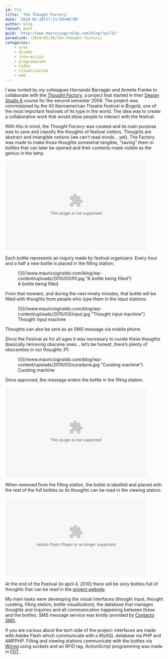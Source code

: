 ```yaml
---
id: 713
title: 'The Thought Factory'
date: '2010-03-28T17:13:59+00:00'
author: blog
layout: post
guid: 'http://www.mauriciogiraldo.com/blog/?p=713'
permalink: /2010/03/28/the-thought-factory/
categories:
    - arte
    - diseño
    - interacción
    - programación
    - video
    - visualización
    - web
---
```


I was invited by my colleagues Hernando Barragán and Annelie Franke to collaborate with the *[Thought Factory](http://loquesefabrica.com)*, a project that started in their [Design Studio 6](http://designblog.uniandes.edu.co/blogs/dise3135/) course for the second semester 2009. The project was commisioned by the XII Iberoamerican Theatre Festival in Bogotá, one of the most important festivals of its type in the world. The idea was to create a collaborative work that would allow people to interact with the festival.

With this in mind, the *Thought Factory* was created and its main purpose was to save and classify the thoughts of festival visitors. Thoughts are abstract and intangible notions (we can’t read minds… yet). The Factory was made to make those thoughts somewhat tangible, “saving” them in bottles that can later be opened and their contents made visible as the genius in the lamp.

<object classid="clsid:02bf25d5-8c17-4b23-bc80-d3488abddc6b" codebase="http://www.apple.com/qtactivex/qtplugin.cab#version=6,0,2,0" height="288" width="450"><param name="autoplay" value="false"></param><param name="loop" value="false"></param><param name="controller" value="true"></param><param name="src" value="/blog/wp-content/uploads/2010/03/visualizador.m4v"></param><embed autoplay="false" controller="true" height="288" loop="false" src="/blog/wp-content/uploads/2010/03/visualizador.m4v" type="video/quicktime" width="450"></embed></object>

Each bottle represents an inquiry made by festival organizers. Every hour and a half a new bottle is placed in the filling station:

<figure aria-describedby="caption-attachment-705" class="wp-caption alignnone" id="attachment_705" style="width: 450px">![](//www.mauriciogiraldo.com/blog/wp-content/uploads/2010/03/fill.jpg "A bottle being filled")<figcaption class="wp-caption-text" id="caption-attachment-705">A bottle being filled</figcaption></figure>

From that moment, and during the next ninety minutes, that bottle will be filled with thoughts from people who type them in the input stations:

<figure aria-describedby="caption-attachment-703" class="wp-caption alignnone" id="attachment_703" style="width: 450px">![](//www.mauriciogiraldo.com/blog/wp-content/uploads/2010/03/input.jpg "Thought input machine")<figcaption class="wp-caption-text" id="caption-attachment-703">Thought input machine</figcaption></figure>

Thoughts can also be sent as an SMS message via mobile phone.

Since the Festival as for all ages it was necessary to curate these thoughts (basically removing obscene ones… let’s be honest, there’s plenty of obscenities in our thoughts :P).

<figure aria-describedby="caption-attachment-710" class="wp-caption alignnone" id="attachment_710" style="width: 450px">![](//www.mauriciogiraldo.com/blog/wp-content/uploads/2010/03/curaduria.jpg "Curating machine")<figcaption class="wp-caption-text" id="caption-attachment-710">Curating machine</figcaption></figure>

Once approved, the message enters the bottle in the filling station:

<object classid="clsid:02bf25d5-8c17-4b23-bc80-d3488abddc6b" codebase="http://www.apple.com/qtactivex/qtplugin.cab#version=6,0,2,0" height="288" width="450"><param name="autoplay" value="false"></param><param name="loop" value="false"></param><param name="controller" value="true"></param><param name="src" value="/blog/wp-content/uploads/2010/03/llenado.m4v"></param><embed autoplay="false" controller="true" height="288" loop="false" src="/blog/wp-content/uploads/2010/03/llenado.m4v" type="video/quicktime" width="450"></embed></object>

When removed from the filling station, the bottle is labelled and placed with the rest of the full bottles so its thoughts can be read in the viewing station.

<object classid="clsid:d27cdb6e-ae6d-11cf-96b8-444553540000" codebase="http://download.macromedia.com/pub/shockwave/cabs/flash/swflash.cab#version=6,0,40,0" height="253" width="450"><param name="data" value="http://www.flickr.com/apps/video/stewart.swf?v=71377"></param><param name="flashvars" value="intl_lang=en-us&photo_secret=721f3e0226&photo_id=4470994212"></param><param name="bgcolor" value="#000000"></param><param name="allowFullScreen" value="true"></param><param name="src" value="http://www.flickr.com/apps/video/stewart.swf?v=71377"></param><param name="allowfullscreen" value="true"></param><embed allowfullscreen="true" bgcolor="#000000" data="http://www.flickr.com/apps/video/stewart.swf?v=71377" flashvars="intl_lang=en-us&photo_secret=721f3e0226&photo_id=4470994212" height="253" src="//www.flickr.com/apps/video/stewart.swf?v=71377" type="application/x-shockwave-flash" width="450"></embed></object>

At the end of the Festival (in april 4, 2010) there will be sixty bottles full of thoughts that can be read in the [project website](http://loquesefabrica.com).

My main tasks were developing the visual interfaces (thought input, thought curating, filling station, bottle visualization), the database that manages thoughts and inquiries and all communication happening between these and the bottles. SMS message service was kindly provided by [Contacto SMS](http://www.contactosms.com.co).

If you are curious about the tech side of the project: interfaces are made with Adobe Flash which communicate with a MySQL database via PHP and AMFPHP. Filling and viewing stations communicate with the bottles via [Wiring](http://wiring.org.co/) using sockets and an RFID tag. ActionScript programming was made in [FDT](http://www.fdt.powerflasher.com/).